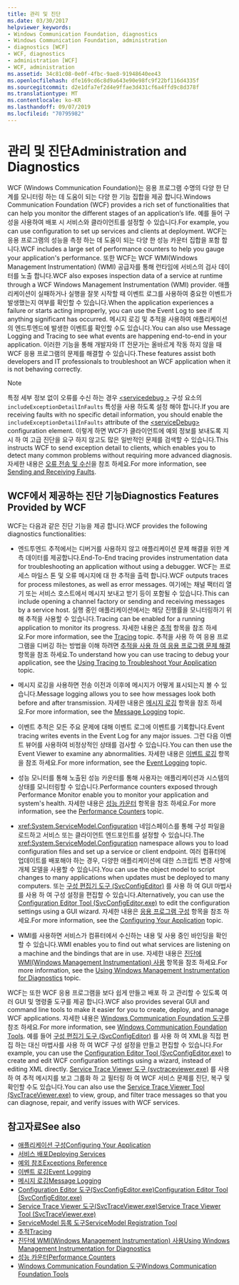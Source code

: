 ```yaml
---
title: 관리 및 진단
ms.date: 03/30/2017
helpviewer_keywords:
- Windows Communication Foundation, diagnostics
- Windows Communication Foundation, administration
- diagnostics [WCF]
- WCF, diagnostics
- administration [WCF]
- WCF, administration
ms.assetid: 34c81c08-0e0f-4fbc-9ae8-91948640ee43
ms.openlocfilehash: dfe169cd6c8d9a643e90e98fc9f22bf116d4335f
ms.sourcegitcommit: d2e1dfa7ef2d4e9ffae3d431cf6a4ffd9c8d378f
ms.translationtype: MT
ms.contentlocale: ko-KR
ms.lasthandoff: 09/07/2019
ms.locfileid: "70795982"
---
```

# <a name="administration-and-diagnostics"></a><span data-ttu-id="2b9e7-102">관리 및 진단</span><span class="sxs-lookup"><span data-stu-id="2b9e7-102">Administration and Diagnostics</span></span>
<span data-ttu-id="2b9e7-103">WCF (Windows Communication Foundation)는 응용 프로그램 수명의 다양 한 단계를 모니터링 하는 데 도움이 되는 다양 한 기능 집합을 제공 합니다.</span><span class="sxs-lookup"><span data-stu-id="2b9e7-103">Windows Communication Foundation (WCF) provides a rich set of functionalities that can help you monitor the different stages of an application’s life.</span></span> <span data-ttu-id="2b9e7-104">예를 들어 구성을 사용하여 배포 시 서비스와 클라이언트를 설정할 수 있습니다.</span><span class="sxs-lookup"><span data-stu-id="2b9e7-104">For example, you can use configuration to set up services and clients at deployment.</span></span> <span data-ttu-id="2b9e7-105">WCF는 응용 프로그램의 성능을 측정 하는 데 도움이 되는 다양 한 성능 카운터 집합을 포함 합니다.</span><span class="sxs-lookup"><span data-stu-id="2b9e7-105">WCF includes a large set of performance counters to help you gauge your application's performance.</span></span> <span data-ttu-id="2b9e7-106">또한 WCF는 WCF WMI(Windows Management Instrumentation) (WMI) 공급자를 통해 런타임에 서비스의 검사 데이터를 노출 합니다.</span><span class="sxs-lookup"><span data-stu-id="2b9e7-106">WCF also exposes inspection data of a service at runtime through a WCF Windows Management Instrumentation (WMI) provider.</span></span> <span data-ttu-id="2b9e7-107">애플리케이션이 실패하거나 실행을 잘못 시작할 때 이벤트 로그를 사용하여 중요한 이벤트가 발생했는지 여부를 확인할 수 있습니다.</span><span class="sxs-lookup"><span data-stu-id="2b9e7-107">When the application experiences a failure or starts acting improperly, you can use the Event Log to see if anything significant has occurred.</span></span> <span data-ttu-id="2b9e7-108">메시지 로깅 및 추적을 사용하여 애플리케이션의 엔드투엔드에 발생한 이벤트를 확인할 수도 있습니다.</span><span class="sxs-lookup"><span data-stu-id="2b9e7-108">You can also use Message Logging and Tracing to see what events are happening end-to-end in your application.</span></span> <span data-ttu-id="2b9e7-109">이러한 기능을 통해 개발자와 IT 전문가는 올바르게 작동 하지 않을 때 WCF 응용 프로그램의 문제를 해결할 수 있습니다.</span><span class="sxs-lookup"><span data-stu-id="2b9e7-109">These features assist both developers and IT professionals to troubleshoot an WCF application when it is not behaving correctly.</span></span>  
  
> [!NOTE]
> <span data-ttu-id="2b9e7-110">특정 세부 정보 없이 오류를 수신 하는 경우 [ \<servicedebug >](../../configure-apps/file-schema/wcf/servicedebug.md) 구성 요소의 `includeExceptionDetailInFaults` 특성을 사용 하도록 설정 해야 합니다.</span><span class="sxs-lookup"><span data-stu-id="2b9e7-110">If you are receiving faults with no specific detail information, you should enable the `includeExceptionDetailInFaults` attribute of the [\<serviceDebug>](../../configure-apps/file-schema/wcf/servicedebug.md) configuration element.</span></span> <span data-ttu-id="2b9e7-111">이렇게 하면 WCF가 클라이언트에 예외 정보를 보내도록 지시 하 여 고급 진단을 요구 하지 않고도 많은 일반적인 문제를 검색할 수 있습니다.</span><span class="sxs-lookup"><span data-stu-id="2b9e7-111">This instructs WCF to send exception detail to clients, which enables you to detect many common problems without requiring more advanced diagnosis.</span></span> <span data-ttu-id="2b9e7-112">자세한 내용은 [오류 전송 및 수신](../sending-and-receiving-faults.md)을 참조 하세요.</span><span class="sxs-lookup"><span data-stu-id="2b9e7-112">For more information, see [Sending and Receiving Faults](../sending-and-receiving-faults.md).</span></span>  
  
## <a name="diagnostics-features-provided-by-wcf"></a><span data-ttu-id="2b9e7-113">WCF에서 제공하는 진단 기능</span><span class="sxs-lookup"><span data-stu-id="2b9e7-113">Diagnostics Features Provided by WCF</span></span>  
 <span data-ttu-id="2b9e7-114">WCF는 다음과 같은 진단 기능을 제공 합니다.</span><span class="sxs-lookup"><span data-stu-id="2b9e7-114">WCF provides the following diagnostics functionalities:</span></span>  
  
- <span data-ttu-id="2b9e7-115">엔드투엔드 추적에서는 디버거를 사용하지 않고 애플리케이션 문제 해결을 위한 계측 데이터를 제공합니다.</span><span class="sxs-lookup"><span data-stu-id="2b9e7-115">End-To-End tracing provides instrumentation data for troubleshooting an application without using a debugger.</span></span> <span data-ttu-id="2b9e7-116">WCF는 프로세스 마일스 톤 및 오류 메시지에 대 한 추적을 출력 합니다.</span><span class="sxs-lookup"><span data-stu-id="2b9e7-116">WCF outputs traces for process milestones, as well as error messages.</span></span> <span data-ttu-id="2b9e7-117">여기에는 채널 팩터리 열기 또는 서비스 호스트에서 메시지 보내고 받기 등이 포함될 수 있습니다.</span><span class="sxs-lookup"><span data-stu-id="2b9e7-117">This can include opening a channel factory or sending and receiving messages by a service host.</span></span> <span data-ttu-id="2b9e7-118">실행 중인 애플리케이션에서는 해당 진행률을 모니터링하기 위해 추적을 사용할 수 있습니다.</span><span class="sxs-lookup"><span data-stu-id="2b9e7-118">Tracing can be enabled for a running application to monitor its progress.</span></span> <span data-ttu-id="2b9e7-119">자세한 내용은 [추적](./tracing/index.md) 항목을 참조 하세요.</span><span class="sxs-lookup"><span data-stu-id="2b9e7-119">For more information, see the [Tracing](./tracing/index.md) topic.</span></span> <span data-ttu-id="2b9e7-120">추적을 사용 하 여 응용 프로그램을 디버깅 하는 방법을 이해 하려면 [추적을 사용 하 여 응용 프로그램 문제 해결](./tracing/using-tracing-to-troubleshoot-your-application.md) 항목을 참조 하세요.</span><span class="sxs-lookup"><span data-stu-id="2b9e7-120">To understand how you can use tracing to debug your application, see the [Using Tracing to Troubleshoot Your Application](./tracing/using-tracing-to-troubleshoot-your-application.md) topic.</span></span>  
  
- <span data-ttu-id="2b9e7-121">메시지 로깅을 사용하면 전송 이전과 이후에 메시지가 어떻게 표시되는지 볼 수 있습니다.</span><span class="sxs-lookup"><span data-stu-id="2b9e7-121">Message logging allows you to see how messages look both before and after transmission.</span></span> <span data-ttu-id="2b9e7-122">자세한 내용은 [메시지 로깅](message-logging.md) 항목을 참조 하세요.</span><span class="sxs-lookup"><span data-stu-id="2b9e7-122">For more information, see the [Message Logging](message-logging.md) topic.</span></span>  
  
- <span data-ttu-id="2b9e7-123">이벤트 추적은 모든 주요 문제에 대해 이벤트 로그에 이벤트를 기록합니다.</span><span class="sxs-lookup"><span data-stu-id="2b9e7-123">Event tracing writes events in the Event Log for any major issues.</span></span> <span data-ttu-id="2b9e7-124">그런 다음 이벤트 뷰어를 사용하여 비정상적인 상태를 검사할 수 있습니다.</span><span class="sxs-lookup"><span data-stu-id="2b9e7-124">You can then use the Event Viewer to examine any abnormalities.</span></span> <span data-ttu-id="2b9e7-125">자세한 내용은 [이벤트 로깅](./event-logging/index.md) 항목을 참조 하세요.</span><span class="sxs-lookup"><span data-stu-id="2b9e7-125">For more information, see the [Event Logging](./event-logging/index.md) topic.</span></span>  
  
- <span data-ttu-id="2b9e7-126">성능 모니터를 통해 노출된 성능 카운터를 통해 사용자는 애플리케이션과 시스템의 상태를 모니터링할 수 있습니다.</span><span class="sxs-lookup"><span data-stu-id="2b9e7-126">Performance counters exposed through Performance Monitor enable you to monitor your application and system's health.</span></span> <span data-ttu-id="2b9e7-127">자세한 내용은 [성능 카운터](./performance-counters/index.md) 항목을 참조 하세요.</span><span class="sxs-lookup"><span data-stu-id="2b9e7-127">For more information, see the [Performance Counters](./performance-counters/index.md) topic.</span></span>  
  
- <span data-ttu-id="2b9e7-128"><xref:System.ServiceModel.Configuration> 네임스페이스를 통해 구성 파일을 로드하고 서비스 또는 클라이언트 엔드포인트를 설정할 수 있습니다.</span><span class="sxs-lookup"><span data-stu-id="2b9e7-128">The <xref:System.ServiceModel.Configuration> namespace allows you to load configuration files and set up a service or client endpoint.</span></span> <span data-ttu-id="2b9e7-129">여러 컴퓨터에 업데이트를 배포해야 하는 경우, 다양한 애플리케이션에 대한 스크립트 변경 사항에 개체 모델을 사용할 수 있습니다.</span><span class="sxs-lookup"><span data-stu-id="2b9e7-129">You can use the object model to script changes to many applications when updates must be deployed to many computers.</span></span> <span data-ttu-id="2b9e7-130">또는 [구성 편집기 도구 (SvcConfigEditor)](../configuration-editor-tool-svcconfigeditor-exe.md) 를 사용 하 여 GUI 마법사를 사용 하 여 구성 설정을 편집할 수 있습니다.</span><span class="sxs-lookup"><span data-stu-id="2b9e7-130">Alternatively, you can use the [Configuration Editor Tool (SvcConfigEditor.exe)](../configuration-editor-tool-svcconfigeditor-exe.md) to edit the configuration settings using a GUI wizard.</span></span> <span data-ttu-id="2b9e7-131">자세한 내용은 [응용 프로그램 구성](configuring-your-application.md) 항목을 참조 하세요.</span><span class="sxs-lookup"><span data-stu-id="2b9e7-131">For more information, see the [Configuring Your Application](configuring-your-application.md) topic.</span></span>  
  
- <span data-ttu-id="2b9e7-132">WMI를 사용하면 서비스가 컴퓨터에서 수신하는 내용 및 사용 중인 바인딩을 확인할 수 있습니다.</span><span class="sxs-lookup"><span data-stu-id="2b9e7-132">WMI enables you to find out what services are listening on a machine and the bindings that are in use.</span></span> <span data-ttu-id="2b9e7-133">자세한 내용은 [진단에 WMI(Windows Management Instrumentation) 사용](./wmi/index.md) 항목을 참조 하세요.</span><span class="sxs-lookup"><span data-stu-id="2b9e7-133">For more information, see the [Using Windows Management Instrumentation for Diagnostics](./wmi/index.md) topic.</span></span>  
  
 <span data-ttu-id="2b9e7-134">WCF는 또한 WCF 응용 프로그램을 보다 쉽게 만들고 배포 하 고 관리할 수 있도록 여러 GUI 및 명령줄 도구를 제공 합니다.</span><span class="sxs-lookup"><span data-stu-id="2b9e7-134">WCF also provides several GUI and command line tools to make it easier for you to create, deploy, and manage WCF applications.</span></span> <span data-ttu-id="2b9e7-135">자세한 내용은 [Windows Communication Foundation 도구](../tools.md)를 참조 하세요.</span><span class="sxs-lookup"><span data-stu-id="2b9e7-135">For more information, see [Windows Communication Foundation Tools](../tools.md).</span></span> <span data-ttu-id="2b9e7-136">예를 들어 [구성 편집기 도구 (SvcConfigEditor)](../configuration-editor-tool-svcconfigeditor-exe.md) 를 사용 하 여 XML을 직접 편집 하는 대신 마법사를 사용 하 여 WCF 구성 설정을 만들고 편집할 수 있습니다.</span><span class="sxs-lookup"><span data-stu-id="2b9e7-136">For example, you can use the [Configuration Editor Tool (SvcConfigEditor.exe)](../configuration-editor-tool-svcconfigeditor-exe.md) to create and edit WCF configuration settings using a wizard, instead of editing XML directly.</span></span> <span data-ttu-id="2b9e7-137">[Service Trace Viewer 도구 (svctraceviewer.exe)](../service-trace-viewer-tool-svctraceviewer-exe.md) 를 사용 하 여 추적 메시지를 보고 그룹화 하 고 필터링 하 여 WCF 서비스 문제를 진단, 복구 및 확인할 수도 있습니다.</span><span class="sxs-lookup"><span data-stu-id="2b9e7-137">You can also use the [Service Trace Viewer Tool (SvcTraceViewer.exe)](../service-trace-viewer-tool-svctraceviewer-exe.md) to view, group, and filter trace messages so that you can diagnose, repair, and verify issues with WCF services.</span></span>  
  
## <a name="see-also"></a><span data-ttu-id="2b9e7-138">참고자료</span><span class="sxs-lookup"><span data-stu-id="2b9e7-138">See also</span></span>

- [<span data-ttu-id="2b9e7-139">애플리케이션 구성</span><span class="sxs-lookup"><span data-stu-id="2b9e7-139">Configuring Your Application</span></span>](configuring-your-application.md)
- [<span data-ttu-id="2b9e7-140">서비스 배포</span><span class="sxs-lookup"><span data-stu-id="2b9e7-140">Deploying Services</span></span>](deploying-services.md)
- [<span data-ttu-id="2b9e7-141">예외 참조</span><span class="sxs-lookup"><span data-stu-id="2b9e7-141">Exceptions Reference</span></span>](./exceptions-reference/index.md)
- [<span data-ttu-id="2b9e7-142">이벤트 로깅</span><span class="sxs-lookup"><span data-stu-id="2b9e7-142">Event Logging</span></span>](./event-logging/index.md)
- [<span data-ttu-id="2b9e7-143">메시지 로깅</span><span class="sxs-lookup"><span data-stu-id="2b9e7-143">Message Logging</span></span>](message-logging.md)
- [<span data-ttu-id="2b9e7-144">Configuration Editor 도구(SvcConfigEditor.exe)</span><span class="sxs-lookup"><span data-stu-id="2b9e7-144">Configuration Editor Tool (SvcConfigEditor.exe)</span></span>](../configuration-editor-tool-svcconfigeditor-exe.md)
- [<span data-ttu-id="2b9e7-145">Service Trace Viewer 도구(SvcTraceViewer.exe)</span><span class="sxs-lookup"><span data-stu-id="2b9e7-145">Service Trace Viewer Tool (SvcTraceViewer.exe)</span></span>](../service-trace-viewer-tool-svctraceviewer-exe.md)
- [<span data-ttu-id="2b9e7-146">ServiceModel 등록 도구</span><span class="sxs-lookup"><span data-stu-id="2b9e7-146">ServiceModel Registration Tool</span></span>](servicemodel-registration-tool.md)
- [<span data-ttu-id="2b9e7-147">추적</span><span class="sxs-lookup"><span data-stu-id="2b9e7-147">Tracing</span></span>](./tracing/index.md)
- [<span data-ttu-id="2b9e7-148">진단에 WMI(Windows Management Instrumentation) 사용</span><span class="sxs-lookup"><span data-stu-id="2b9e7-148">Using Windows Management Instrumentation for Diagnostics</span></span>](./wmi/index.md)
- [<span data-ttu-id="2b9e7-149">성능 카운터</span><span class="sxs-lookup"><span data-stu-id="2b9e7-149">Performance Counters</span></span>](./performance-counters/index.md)
- [<span data-ttu-id="2b9e7-150">Windows Communication Foundation 도구</span><span class="sxs-lookup"><span data-stu-id="2b9e7-150">Windows Communication Foundation Tools</span></span>](../tools.md)
